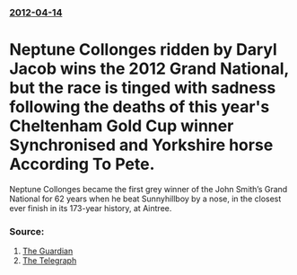 ### [2012-04-14](/news/2012/04/14/index.md)

# Neptune Collonges ridden by Daryl Jacob wins the 2012 Grand National, but the race is tinged with sadness following the deaths of  this year's Cheltenham Gold Cup winner Synchronised and Yorkshire horse According To Pete. 

Neptune Collonges became the first grey winner of the John Smith&rsquo;s Grand National for 62 years when he beat Sunnyhillboy by a nose, in the closest ever finish in its 173-year history, at Aintree.


### Source:

1. [The Guardian](http://www.guardian.co.uk/sport/2012/apr/14/neptune-collonges-grand-national-2012)
2. [The Telegraph](http://www.telegraph.co.uk/sport/horseracing/9204740/Grand-National-2012-Neptune-Collonges-ridden-by-Daryl-Jacob-beats-Sunnyhillboy-in-a-photo-finish-at-Aintree.html)
